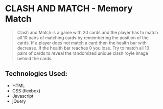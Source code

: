# CLASH AND MATCH - Memory Match

> Clash and Match is a game with 20 cards and the player has to match all 10 pairs of matching cards by remembering the position of the cards.  If a player does not match a card then the health bar with decrease.  If the health bar reaches 0 you lose.  Try to match all 10 pairs of cards to reveal the randomized unique clash royle image behind the cards.  

## Technologies Used: 

- HTML
- CSS (flexbox)
- Javascript
- jQuery 

